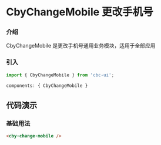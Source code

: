 # CbyChangeMobile 更改手机号

### 介绍

CbyChangeMobile 是更改手机号通用业务模块，适用于全部应用

### 引入

```js
import { CbyChangeMobile } from 'cbc-ui';

components: { CbyChangeMobile }
```

## 代码演示

### 基础用法

```html
<cby-change-mobile />
```

